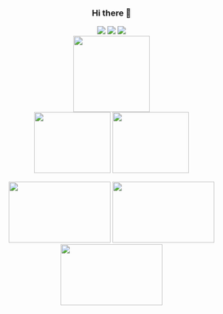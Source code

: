 
<div align="center">
<h3>Hi there 👋</h3>
<span>
  <a href="https://velog.io/@hgh1472/posts"><img src="https://img.shields.io/badge/velog-20C997.svg?style=for-the-badge&logo=velog&logoColor=ffffff" /></a> 
  <a href="https://velog.io/@hgh1472/posts"><img src="https://img.shields.io/badge/gitbook-000000.svg?style=for-the-badge&logo=gitbook&logoColor=ffffff" /></a>
  <a href="https://g-hwang.tistory.com/"><img src="https://img.shields.io/badge/tistory-FF4500.svg?style=for-the-badge&logo=tistory&logoColor=ffffff" /></a>
</span>
<br>


<a href="https://github.com/devxb/gitanimals">
  <img
    src="https://render.gitanimals.org/lines/hgh1472?pet-id=647444929800563128"
    width="150"
    height="150"
  />
</a>
<br>


<a href="https://github.com/devxb/gitanimals">
  <img
    src="https://render.gitanimals.org/lines/hgh1472?pet-id=654123003614461769"
    width="150"
    height="120"
  /></a>
<a href="https://github.com/devxb/gitanimals"><img
    src="https://render.gitanimals.org/lines/hgh1472?pet-id=627516089631853094"
    width="150"
    height="120"
  /></a>
  
<br>

<a href="https://github.com/devxb/gitanimals"><img
    src="https://render.gitanimals.org/lines/hgh1472?pet-id=648545618974983133"
    width="200"
    height="120"
  /></a>
  <a href="https://github.com/devxb/gitanimals"><img
    src="https://render.gitanimals.org/lines/hgh1472?pet-id=627515454807167106"
    width="200"
    height="120"
  /></a>
  <a href="https://github.com/devxb/gitanimals">
  <img
    src="https://render.gitanimals.org/lines/hgh1472?pet-id=654123272108631061"
    width="200"
    height="120"
  />
</a>
  
</div>



  

<!-- [![Solved.ac Profile](http://mazassumnida.wtf/api/v2/generate_badge?boj=hgh1472)](https://solved.ac/hgh1472/) -->
<!--
**hgh1472/hgh1472** is a ✨ _special_ ✨ repository because its `README.md` (this file) appears on your GitHub profile.

Here are some ideas to get you started:

- 🔭 I’m currently working on ...
- 🌱 I’m currently learning ...
- 👯 I’m looking to collaborate on ...
- 🤔 I’m looking for help with ...
- 💬 Ask me about ...
- 📫 How to reach me: ...
- 😄 Pronouns: ...
- ⚡ Fun fact: ...
-->
